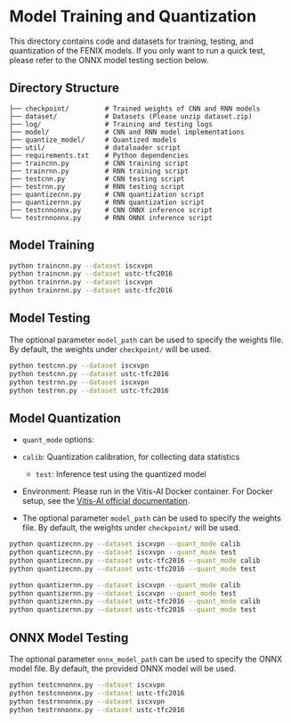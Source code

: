 # Model Training and Quantization

This directory contains code and datasets for training, testing, and quantization of the FENIX models. If you only want to run a quick test, please refer to the ONNX model testing section below.

## Directory Structure

```1c
├── checkpoint/         # Trained weights of CNN and RNN models
├── dataset/            # Datasets (Please unzip dataset.zip)
├── log/                # Training and testing logs
├── model/              # CNN and RNN model implementations
├── quantize_model/     # Quantized models
├── util/               # dataloader script
├── requirements.txt    # Python dependencies
├── traincnn.py         # CNN training script
├── trainrnn.py         # RNN training script
├── testcnn.py          # CNN testing script
├── testrnn.py          # RNN testing script
├── quantizecnn.py      # CNN quantization script
├── quantizernn.py      # RNN quantization script
├── testcnnonnx.py      # CNN ONNX inference script
└── testrnnonnx.py      # RNN ONNX inference script
```

## Model Training

```bash
python traincnn.py --dataset iscxvpn
python traincnn.py --dataset ustc-tfc2016
python trainrnn.py --dataset iscxvpn
python trainrnn.py --dataset ustc-tfc2016
```

## Model Testing

The optional parameter `model_path` can be used to specify the weights file. By default, the weights under `checkpoint/` will be used.

```bash
python testcnn.py --dataset iscxvpn
python testcnn.py --dataset ustc-tfc2016
python testrnn.py --dataset iscxvpn
python testrnn.py --dataset ustc-tfc2016
```

## Model Quantization

- `quant_mode` options:
- `calib`: Quantization calibration, for collecting data statistics
   - `test`: Inference test using the quantized model

- Environment: Please run in the Vitis-AI Docker container. For Docker setup, see the [Vitis-AI official documentation](https://xilinx.github.io/Vitis-AI/3.5/html/index.html).

- The optional parameter `model_path` can be used to specify the weights file. By default, the weights under `checkpoint/` will be used.

```bash
python quantizecnn.py --dataset iscxvpn --quant_mode calib
python quantizecnn.py --dataset iscxvpn --quant_mode test
python quantizecnn.py --dataset ustc-tfc2016 --quant_mode calib
python quantizecnn.py --dataset ustc-tfc2016 --quant_mode test

python quantizernn.py --dataset iscxvpn --quant_mode calib
python quantizernn.py --dataset iscxvpn --quant_mode test
python quantizernn.py --dataset ustc-tfc2016 --quant_mode calib
python quantizernn.py --dataset ustc-tfc2016 --quant_mode test
```

## ONNX Model Testing

The optional parameter `onnx_model_path` can be used to specify the ONNX model file. By default, the provided ONNX model will be used.

```bash
python testcnnonnx.py --dataset iscxvpn
python testcnnonnx.py --dataset ustc-tfc2016
python testrnnonnx.py --dataset iscxvpn
python testrnnonnx.py --dataset ustc-tfc2016
```